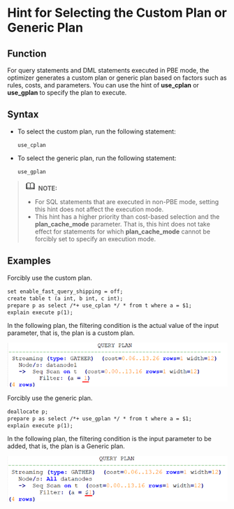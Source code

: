 # Hint for Selecting the Custom Plan or Generic Plan<a name="EN-US_TOPIC_0000001096560522"></a>

## Function<a name="section290819468377"></a>

For query statements and DML statements executed in PBE mode, the optimizer generates a custom plan or generic plan based on factors such as rules, costs, and parameters. You can use the hint of  **use\_cplan**  or  **use\_gplan**  to specify the plan to execute.

## Syntax<a name="section530131664410"></a>

-   To select the custom plan, run the following statement:

    ```
    use_cplan
    ```

-   To select the generic plan, run the following statement:

    ```
    use_gplan
    ```


>![](public_sys-resources/icon-note.gif) **NOTE:** 
>-   For SQL statements that are executed in non-PBE mode, setting this hint does not affect the execution mode.
>-   This hint has a higher priority than cost-based selection and the  **plan\_cache\_mode**  parameter. That is, this hint does not take effect for statements for which  **plan\_cache\_mode**  cannot be forcibly set to specify an execution mode.

## Examples<a name="section41303128143838"></a>

Forcibly use the custom plan.

```
set enable_fast_query_shipping = off;
create table t (a int, b int, c int);
prepare p as select /*+ use_cplan */ * from t where a = $1;
explain execute p(1);
```

In the following plan, the filtering condition is the actual value of the input parameter, that is, the plan is a custom plan.

![](figures/en-us_image_0000001097419094.png)

Forcibly use the generic plan.

```
deallocate p;
prepare p as select /*+ use_gplan */ * from t where a = $1;
explain execute p(1);
```

In the following plan, the filtering condition is the input parameter to be added, that is, the plan is a Generic plan.

![](figures/en-us_image_0000001097739076.png)

